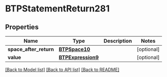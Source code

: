 # BTPStatementReturn281

## Properties
Name | Type | Description | Notes
------------ | ------------- | ------------- | -------------
**space_after_return** | [**BTPSpace10**](BTPSpace10.md) |  | [optional] 
**value** | [**BTPExpression9**](BTPExpression9.md) |  | [optional] 

[[Back to Model list]](../README.md#documentation-for-models) [[Back to API list]](../README.md#documentation-for-api-endpoints) [[Back to README]](../README.md)


